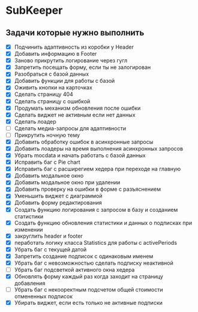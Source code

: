 # SubKeeper

## Задачи которые нужно выполнить
- [X] Подчинить адаптивность из коробки у Header
- [X] Добавить информацию в Footer
- [X] Заново прикрутить логирование через гугл
- [X] Запретить посещать форму, если ты не залогирован
- [X] Разобраться с базой данных
- [X] Добавить функции для работы с базой
- [X] Оживить кнопки на карточках
- [X] Сделать страницу 404
- [X] Сделать страницу с ошибкой 
- [X] Продумать механизм обновления после ошибки
- [X] Сделать виджет не активным если нет данных
- [X] Сделать лоадер
- [ ] Сделать медиа-запросы для адаптивности
- [ ] Прикрутить ночную тему
- [X] Добавить обработку ошибок в асинхронные запросы
- [X] Добавить лоадеры на время выполнения асинхронных запросов
- [X] Убрать mocdata и начать работать с базой данных
- [X] Исправить баг с Pie chart
- [X] Исправить баг с расширегием хедера при переходе на главную
- [X] Добавить модальное окно
- [X] Добавить модальное окно при удалении
- [X] Добавить проверку на ошибки в форме с разъяснением
- [X] Уменьшить виджет с диаграммой
- [X] Добавить форму редактирования
- [X] Создать функцию логирования с запросом в базу и созданием статистики
- [X] Создать функцию обновления статистики и данных о подписках при изменении
- [X] закруглить header и footer
- [X] пеработать логику класса Statistics для работы с activePeriods
- [X] Убрать баг с текущей датой
- [X] Запретить создание подписок с одинаковым именем
- [X] Убрать баг с невозможностью сделать подписку неактивной
- [ ] Убрать баг подсветкой активного окна хедера
- [X] Обновлять форму каждый раз когда заходит на страницу добавления
- [ ] Убрать баг с некооректным подсчетом общей стоимости отмененных подписок 
- [X] Убирать виджет, если есть только не активные подписки